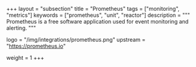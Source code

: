+++
layout = "subsection"
title = "Prometheus"
tags = ["monitoring", "metrics"]
keywords = ["prometheus", "unit", "reactor"]
description = """
Prometheus is a free software application used for event monitoring and
alerting.
"""

logo = "/img/integrations/prometheus.png"
upstream = "https://prometheus.io"

weight = 1
+++
